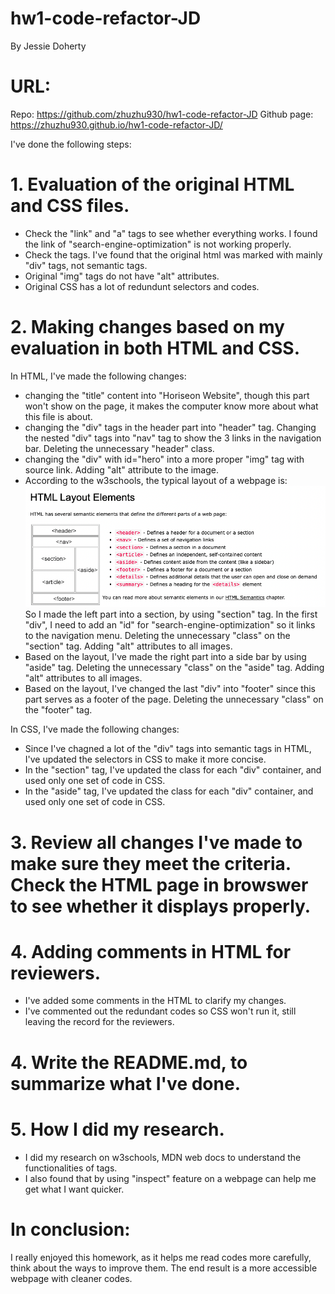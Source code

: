 # hw1-code-refactor-JD

By Jessie Doherty

# URL:

Repo: https://github.com/zhuzhu930/hw1-code-refactor-JD
Github page: https://zhuzhu930.github.io/hw1-code-refactor-JD/

I've done the following steps:

# 1. Evaluation of the original HTML and CSS files.

- Check the "link" and "a" tags to see whether everything works. I found the link of "search-engine-optimization" is not working properly.
- Check the tags. I've found that the original html was marked with mainly "div" tags, not semantic tags.
- Original "img" tags do not have "alt" attributes.
- Original CSS has a lot of redundunt selectors and codes.

# 2. Making changes based on my evaluation in both HTML and CSS.

In HTML, I've made the following changes:

- changing the "title" content into "Horiseon Website", though this part won't show on the page, it makes the computer know more about what this file is about.
- changing the "div" tags in the header part into "header" tag. Changing the nested "div" tags into "nav" tag to show the 3 links in the navigation bar. Deleting the unnecessary "header" class.
- changing the "div" with id="hero" into a more proper "img" tag with source link. Adding "alt" attribute to the image.
- According to the w3schools, the typical layout of a webpage is:
  ![](./assets/images/webpagelayout.png)
  So I made the left part into a section, by using "section" tag. In the first "div", I need to add an "id" for "search-engine-optimization" so it links to the navigation menu.
  Deleting the unnecessary "class" on the "section" tag.
  Adding "alt" attributes to all images.
- Based on the layout, I've made the right part into a side bar by using "aside" tag. Deleting the unnecessary "class" on the "aside" tag. Adding "alt" attributes to all images.
- Based on the layout, I've changed the last "div" into "footer" since this part serves as a footer of the page. Deleting the unnecessary "class" on the "footer" tag.

In CSS, I've made the following changes:

- Since I've chagned a lot of the "div" tags into semantic tags in HTML, I've updated the selectors in CSS to make it more concise.
- In the "section" tag, I've updated the class for each "div" container, and used only one set of code in CSS.
- In the "aside" tag, I've updated the class for each "div" container, and used only one set of code in CSS.

# 3. Review all changes I've made to make sure they meet the criteria. Check the HTML page in browswer to see whether it displays properly.

# 4. Adding comments in HTML for reviewers.

- I've added some comments in the HTML to clarify my changes.
- I've commented out the redundant codes so CSS won't run it, still leaving the record for the reviewers.

# 4. Write the README.md, to summarize what I've done.

# 5. How I did my research.

- I did my research on w3schools, MDN web docs to understand the functionalities of tags.
- I also found that by using "inspect" feature on a webpage can help me get what I want quicker.

# In conclusion:

I really enjoyed this homework, as it helps me read codes more carefully, think about the ways to improve them. The end result is a more accessible webpage with cleaner codes.
